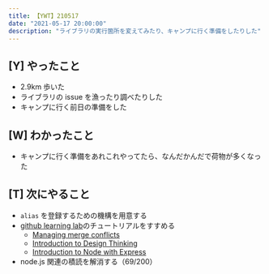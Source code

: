 ```yaml
---
title: 【YWT】210517
date: "2021-05-17 20:00:00"
description: "ライブラリの実行箇所を変えてみたり、キャンプに行く準備をしたりした"
---
```


## [Y] やったこと

- 2.9km 歩いた
- ライブラリの issue を漁ったり調べたりした
- キャンプに行く前日の準備をした

## [W] わかったこと

- キャンプに行く準備をあれこれやってたら、なんだかんだで荷物が多くなった

## [T] 次にやること

- `alias` を登録するための機構を用意する
- [github learning lab](https://lab.github.com/githubtraining)のチュートリアルをすすめる
  - [Managing merge conflicts](https://lab.github.com/githubtraining/managing-merge-conflicts)
  - [Introduction to Design Thinking](https://lab.github.com/githubtraining/introduction-to-design-thinking)
  - [Introduction to Node with Express](https://lab.github.com/everydeveloper/introduction-to-node-with-express)
- node.js 関連の積読を解消する（69/200）

<!-- https://twitter.com/camomile_cafe/status/1394293423344033792?s=20 -->
